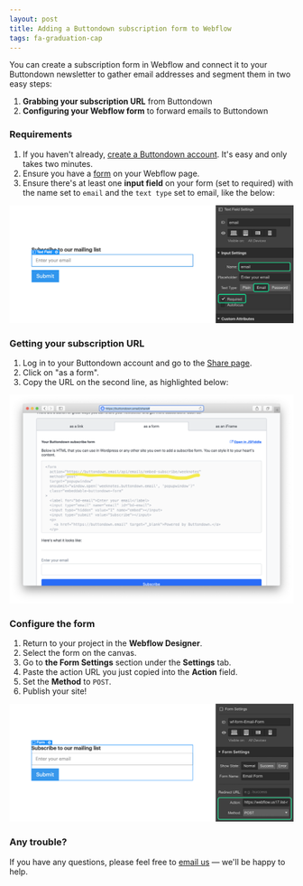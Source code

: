 ```yaml
---
layout: post
title: Adding a Buttondown subscription form to Webflow
tags: fa-graduation-cap
---
```


You can create a subscription form in Webflow and connect it to your Buttondown newsletter to gather email addresses and segment them in two easy steps:

1. **Grabbing your subscription URL** from Buttondown
2. **Configuring your Webflow form** to forward emails to Buttondown

### Requirements

1. If you haven't already, [create a Buttondown account](https://buttondown.email/register). It's easy and only takes two minutes.
2. Ensure you have a [form](https://university.webflow.com/article/intro-to-forms) on your Webflow page.
3. Ensure there's at least one **input field** on your form (set to required) with the name set to `email` and the `text type` set to email, like the below:

![](/img/59.jpg)

### Getting your subscription URL

1. Log in to your Buttondown account and go to the [Share page](https://buttondown.email/settings#).
2. Click on "as a form".
3. Copy the URL on the second line, as highlighted below:

![](/img/9.png)

### Configure the form

1. Return to your project in the **Webflow Designer**.
2. Select the form on the canvas.
3. Go to **the Form Settings** section under the **Settings** tab.
4. Paste the action URL you just copied into the **Action** field.
5. Set the **Method** to `POST`.
6. Publish your site!

![](/img/10.png)

### Any trouble?

If you have any questions, please feel free to [email us](mailto:support@buttondown.email) — we'll be happy to help.
